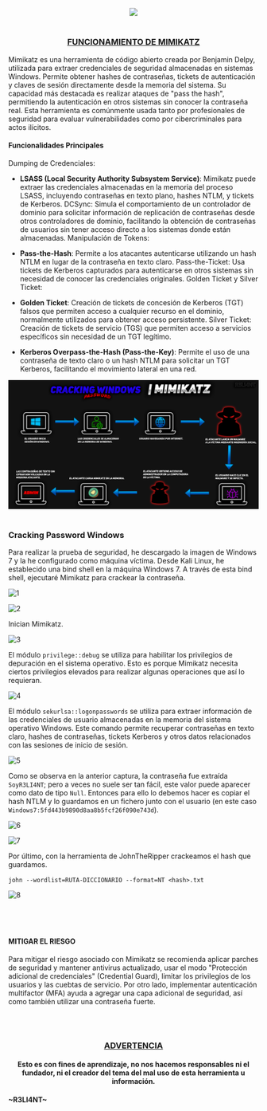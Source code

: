 <p align="center">
  <a href="https://github.com/DenverCoder1/readme-typing-svg"><img src="https://readme-typing-svg.herokuapp.com?font=Fira+Code&size=19&pause=1000&color=D1F700&width=510&lines=Cracking+de+contraseñas+Windows+con+Mimikatz"></a>
</p>

<h1 align="center"></h1>

<h3 align="center"><ins>FUNCIONAMIENTO DE MIMIKATZ</ins></h3>

Mimikatz es una herramienta de código abierto creada por Benjamin Delpy, utilizada para extraer credenciales de seguridad almacenadas en sistemas Windows. Permite obtener hashes de contraseñas, tickets de autenticación y claves de sesión directamente desde la memoria del sistema. Su capacidad más destacada es realizar ataques de "pass the hash", permitiendo la autenticación en otros sistemas sin conocer la contraseña real. Esta herramienta es comúnmente usada tanto por profesionales de seguridad para evaluar vulnerabilidades como por cibercriminales para actos ilícitos.

#### Funcionalidades Principales
Dumping de Credenciales:

- **LSASS (Local Security Authority Subsystem Service)**: Mimikatz puede extraer las credenciales almacenadas en la memoria del proceso LSASS, incluyendo contraseñas en texto plano, hashes NTLM, y tickets de Kerberos.
DCSync: Simula el comportamiento de un controlador de dominio para solicitar información de replicación de contraseñas desde otros controladores de dominio, facilitando la obtención de contraseñas de usuarios sin tener acceso directo a los sistemas donde están almacenadas.
Manipulación de Tokens:

- **Pass-the-Hash**: Permite a los atacantes autenticarse utilizando un hash NTLM en lugar de la contraseña en texto claro.
Pass-the-Ticket: Usa tickets de Kerberos capturados para autenticarse en otros sistemas sin necesidad de conocer las credenciales originales.
Golden Ticket y Silver Ticket:

- **Golden Ticket**: Creación de tickets de concesión de Kerberos (TGT) falsos que permiten acceso a cualquier recurso en el dominio, normalmente utilizados para obtener acceso persistente.
Silver Ticket: Creación de tickets de servicio (TGS) que permiten acceso a servicios específicos sin necesidad de un TGT legítimo.

- **Kerberos Overpass-the-Hash (Pass-the-Key)**: Permite el uso de una contraseña de texto claro o un hash NTLM para solicitar un TGT Kerberos, facilitando el movimiento lateral en una red.

<p align="center">
  <img src="https://github.com/R3LI4NT/articulos/blob/main/Pentesting/O.S/img/mimikatz.png">
</p>

<h1 align="center"></h1>

### Cracking Password Windows

Para realizar la prueba de seguridad, he descargado la imagen de Windows 7 y la he configurado como máquina víctima. Desde Kali Linux, he establecido una bind shell en la máquina Windows 7. A través de esta bind shell, ejecutaré Mimikatz para crackear la contraseña.

![1](https://github.com/R3LI4NT/articulos/assets/75953873/cec702ea-dc48-403c-90fb-80555884325e)

![2](https://github.com/R3LI4NT/articulos/assets/75953873/d7b92af9-edb4-47cd-b767-efc5f2f87bff)

Inician Mimikatz.

![3](https://github.com/R3LI4NT/articulos/assets/75953873/2f000528-b12c-4a5e-86c1-956f2a233dbc)

El módulo  `privilege::debug` se utiliza para habilitar los privilegios de depuración en el sistema operativo. Esto es porque Mimikatz necesita ciertos privilegios elevados para realizar algunas operaciones que así lo requieran. 

![4](https://github.com/R3LI4NT/articulos/assets/75953873/b05ac400-9471-44fe-9b3b-8c63ee0a5530)

El módulo `sekurlsa::logonpasswords` se utiliza para extraer información de las credenciales de usuario almacenadas en la memoria del sistema operativo Windows. Este comando permite recuperar contraseñas en texto claro, hashes de contraseñas, tickets Kerberos y otros datos relacionados con las sesiones de inicio de sesión.

![5](https://github.com/R3LI4NT/articulos/assets/75953873/d50f179b-0b53-4886-badd-424012b8cef6)

Como se observa en la anterior captura, la contraseña fue extraída `SoyR3LI4NT`; pero a veces no suele ser tan fácil, este valor puede aparecer como dato de tipo `Null`. Entonces para ello lo debemos hacer es copiar el hash NTLM y lo guardamos en un fichero junto con el usuario (en este caso `Windows7:5fd443b9890d8aa8b5fcf26f090e743d`).

![6](https://github.com/R3LI4NT/articulos/assets/75953873/1acfca03-0066-4699-9bcf-3ac360965eb5)

![7](https://github.com/R3LI4NT/articulos/assets/75953873/a6863c50-089c-4a9f-b1f0-a081f94adff0)

Por último, con la herramienta de JohnTheRipper crackeamos el hash que guardamos.
```
john --wordlist=RUTA-DICCIONARIO --format=NT <hash>.txt
```

![8](https://github.com/R3LI4NT/articulos/assets/75953873/d665e6f9-99e4-495f-8e56-220cc538b8a5)

<h1 align="center"></h1>

</br>

#### MITIGAR EL RIESGO 

Para mitigar el riesgo asociado con Mimikatz se recomienda aplicar parches de seguridad y mantener antivirus actualizado, usar el modo "Protección adicional de credenciales" (Credential Guard), limitar los privilegios de los usuarios y las cuebtas de servicio. Por otro lado, implementar autenticación multifactor (MFA) ayuda a agregar una capa adicional de seguridad, así como también utilizar una contraseña fuerte.

</br>

<h1 align="center"></h1>

<h3 align="center"><ins>ADVERTENCIA<ins></h3>

<h4 align="center">Esto es con fines de aprendizaje, no nos hacemos responsables ni el fundador, ni el creador del tema del mal uso de esta herramienta u información.</h4>



#### ~R3LI4NT~
